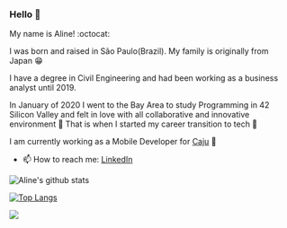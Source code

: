 ### Hello 👋

My name is Aline! :octocat:

I was born and raised in São Paulo(Brazil). My family is originally from Japan 😁 

I have a degree in Civil Engineering and had been working as a business analyst until 2019.

In January of 2020 I went to the Bay Area to study Programming in 42 Silicon Valley and felt in love with all collaborative and innovative environment 🌟 That is when I started my career transition to tech 💙

I am currently working as a Mobile Developer for [Caju](https://br.linkedin.com/company/cajubeneficios) 🙌

- 📫 How to reach me: [LinkedIn](https://www.linkedin.com/in/alineayumi/)

![Aline's github stats](https://github-readme-stats.vercel.app/api?username=alineayumi&show_icons=true&theme=default)
 
[![Top Langs](https://github-readme-stats.vercel.app/api/top-langs/?username=alineayumi&layout=compact)](https://github.com/alineayumi/github-readme-stats)

![](https://komarev.com/ghpvc/?username=alineayumi)
